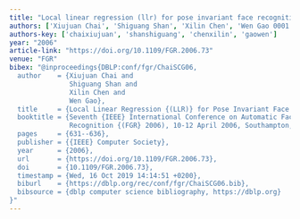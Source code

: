 ```yaml
---
title: "Local linear regression (llr) for pose invariant face recognition"
authors: ['Xiujuan Chai', 'Shiguang Shan', 'Xilin Chen', 'Wen Gao 0001']
authors-key: ['chaixiujuan', 'shanshiguang', 'chenxilin', 'gaowen']
year: "2006"
article-link: "https://doi.org/10.1109/FGR.2006.73"
venue: "FGR"
bibex: "@inproceedings{DBLP:conf/fgr/ChaiSCG06,
  author    = {Xiujuan Chai and
               Shiguang Shan and
               Xilin Chen and
               Wen Gao},
  title     = {Local Linear Regression {(LLR)} for Pose Invariant Face Recognition},
  booktitle = {Seventh {IEEE} International Conference on Automatic Face and Gesture
               Recognition {(FGR} 2006), 10-12 April 2006, Southampton, {UK}},
  pages     = {631--636},
  publisher = {{IEEE} Computer Society},
  year      = {2006},
  url       = {https://doi.org/10.1109/FGR.2006.73},
  doi       = {10.1109/FGR.2006.73},
  timestamp = {Wed, 16 Oct 2019 14:14:51 +0200},
  biburl    = {https://dblp.org/rec/conf/fgr/ChaiSCG06.bib},
  bibsource = {dblp computer science bibliography, https://dblp.org}
}"
---
```


